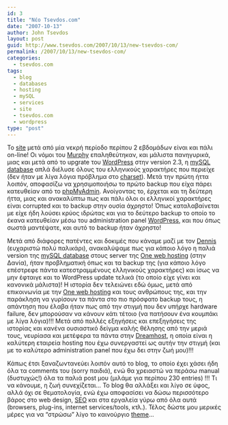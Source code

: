 ```yaml
---
id: 3
title: "Νέο Tsevdos.com"
date: "2007-10-13"
author: John Tsevdos
layout: post
guid: http://www.tsevdos.com/2007/10/13/new-tsevdos-com/
permalink: /2007/10/13/new-tsevdos-com/
categories:
  - tsevdos.com
tags:
  - blog
  - databases
  - hosting
  - mySQL
  - services
  - site
  - tsevdos.com
  - wordpress
type: "post"
---
```


Το [site](http://www.tsevdos.com/ "Tsevdos.com") μετά από μία νεκρή περίοδο περίπου 2 εβδομάδων είναι και πάλι on-line! Οι νόμοι του [Murphy](http://www.murphys-laws.com/ "Murphy's laws") επαληθεύτηκαν, και μάλιστα πανηγυρικά, μιας και μετά από το upgrate του [WordPress](http://wordpress.org/ "Wordpress.com") στην version 2.3, η [mySQL database](http://www.mysql.com/ "mySQL site") απλά διέλυσε όλους του ελληνικούς χαρακτήρες που περιείχε (δεν ήταν με λίγα λόγια πρόβλημα στο [charset](http://en.wikipedia.org/wiki/Character_encoding "What is charset")). Μετά την πρώτη ήττα λοιπόν, αποφασίζω να χρησιμοποιήσω το πρώτο backup που είχα πάρει κατευθείαν από το [phpMyAdmin](http://www.phpmyadmin.net/ "phpMyAdmin site"). Ανοίγοντας το, έρχεται και τη δεύτερη ήττα, μιας και ανακαλύπτω πως και πάλι όλοι οι ελληνικοί χαρακτήρες είναι corrupted και το backup στην ουσία άχρηστο! Όπως καταλαβαίνεται με είχε ήδη λούσει κρύος ιδρώτας και για το δεύτερο backup το οποίο το έκανα κατευθείαν μέσω του administration panel [WordPress](http://wordpress.org/ "Wordpress.com"), και που όπως σωστά μαντέψατε, και αυτό το backup ήταν άχρηστο!

Μετά από διάφορες πατέντες και δοκιμές που κάναμε μαζί με τον [Dennis](http://www.serverdome.org/ "Serverdome.com") (ευχαριστώ πολύ παλικάρι), ανακαλύψαμε πως για κάποιο λόγο η παλιά version της [mySQL database](http://www.mysql.com/ "mySQL site") στους server της [One web hosting](https://www.one.com/ "One web hosting") (στην Δανία), ήταν προβληματική όπως και τα backup της (για κάποιο λόγο επέστρεφε πάντα κατεστραμμένους ελληνικούς χαρακτήρες) και ίσως να μην έφταιγε και το WordPress update τελικά (το οποίο είχε γίνει και κανονικά μάλιστα)! Η ιστορία δεν τελειώνει εδώ όμως, μετά από επικοινωνία με την [One web hosting](https://www.one.com/ "One web hosting") και τους ανθρώπους της, και την παράκληση να γυρίσουν τα πάντα στο πιο πρόσφατο backup τους, η απάντηση που έλαβα ήταν πως από την στιγμή που δεν υπήρχε hardware failure, δεν μπορούσαν να κάνουν κάτι τέτοιο (να πατήσουν ένα κουμπάκι με λίγα λόγια)!!! Μετά από πολλές εξηγήσεις και επεξηγήσεις της ιστορίας και κανένα ουσιαστικό δείγμα καλής θέλησης από την μεριά τους, νευρίασα και μετέφερα τα πάντα στην [Dreamhost](http://www.dreamhost.com/ "Dreamhost site"), η οποία είναι η καλύτερη εταιρεία hosting που έχω συνεργαστεί ως αυτήν την στιγμή (και με το καλύτερο administration panel που έχω δει στην ζωή μου)!!!

Κάπως έτσι ξαναζωντανεύει λοιπόν αυτό το blog, το οποίο έχει χάσει ήδη όλα τα comments του (sorry παιδιά), ενώ θα χρειαστώ να περάσω manual (δυστυχώς!) όλα τα παλιά post μου (μιλάμε για περίπου 230 entries) !!! Τι να κάνουμε, η ζωή συνεχίζεται&#8230; Το blog θα αλλάξει και λίγο σε ύφος, αλλά όχι σε θεματολογία, ενώ έχω αποφασίσει να δώσω περισσότερο βάρος στο web design, [SEO](http://en.wikipedia.org/wiki/Search_engine_optimization "What is SEO") και στα εργαλεία γύρω από όλα αυτά (browsers, plug-ins, internet services/tools, κτλ.). Τέλος δώστε μου μερικές μέρες για να &#8220;στρώσω&#8221; λίγο το καινούργιο [theme](http://5thirtyone.com/grid-focus "Grid Focus theme")&#8230;
